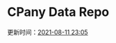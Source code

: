 # CPany Data Repo

<!-- START_SECTION: update_time -->
更新时间：[2021-08-11 23:05](https://www.timeanddate.com/worldclock/fixedtime.html?msg=Fetch+data&iso=20210811T230532&p1=237)
<!-- END_SECTION: update_time -->
